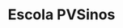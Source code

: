 ---
published: true
categories: clients
title: Escola PVSinos
layout: client
logo: /assets/client-pvsinos.jpg
link: http://www.pvsinos.com.br
---